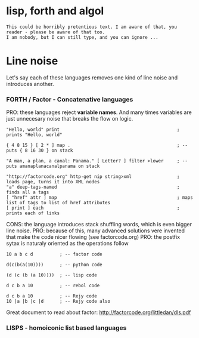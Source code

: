 # lisp, forth and algol

    This could be horribly pretentious text. I am aware of that, you reader - please be aware of that too.
    I am nobody, but I can still type, and you can ignore ...

# Line noise

Let's say each of these languages removes one kind of line noise and introduces another.

### FORTH / Factor - Concatenative languages

PRO: these languages reject **variable names**. And many times variables are just unnecesary noise that breaks the flow on logic.

    "Hello, world" print                                            ; prints "Hello, world"
    
    { 4 8 15 } [ 2 * ] map .                                        ; -- puts { 8 16 30 } on stack
    
    "A man, a plan, a canal: Panama." [ Letter? ] filter >lower     ; -- puts amanaplanacanalpanama on stack
    
    "http://factorcode.org" http-get nip string>xml                 ; loads page, turns it into XML nodes
    "a" deep-tags-named                                             ; finds all a tags
    [ "href" attr ] map                                             ; maps list of tags to list of href attributes
    [ print ] each                                                  ; prints each of links

CONS: the language introduces stack shuffling words, which is even bigger line noise.
PRO: because of this, many advanced solutions vere invented that make the code nicer flowing (see factorcode.org)
PRO: the postfix sytax is naturaly oriented as the operations follow

    10 a b c d          ; -- factor code
    
    d(c(b(a(10))))      ; -- python code
    
    (d (c (b (a 10))))  ; -- lisp code
    
    d c b a 10          ; -- rebol code
    
    d c b a 10          ; -- Rejy code
    10 |a |b |c |d      ; -- Rejy code also

Great document to read about factor: http://factorcode.org/littledan/dls.pdf


### LISPS - homoiconic list based languages



    
